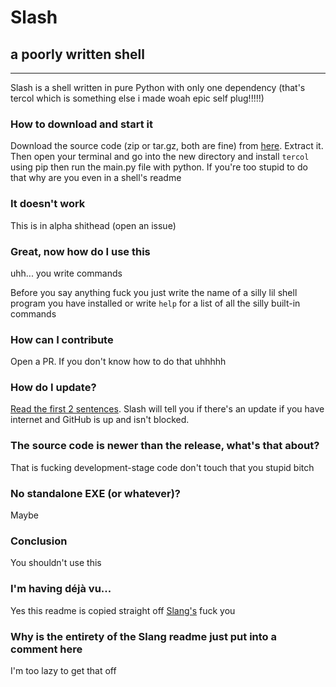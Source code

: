 <!--<p align="center"><img alt="Slang logo" src="https://raw.githubusercontent.com/Butterroach/slang/master/slang.png" /></p>

[![Code style: black](https://img.shields.io/badge/code%20style-black-000000.svg)](https://github.com/psf/black) [![Python application](https://github.com/Butterroach/slang/actions/workflows/python-app.yml/badge.svg)](https://github.com/Butterroach/slang/actions/workflows/python-app.yml)

# slang

## a simple scripting language

---

Slang is a simple scripting language written in pure Python without any dependencies (other than Python and a functional computer of course).

### How to use

Download the source code (zip or tar.gz, both are fine) from [here](https://github.com/Butterroach/slang/releases/latest). Extract it. Then open your terminal and go into the new directory and type in `py main.py` (or `python main.py` (or `python3 main.py` (or whatever command idk))) without any extra arguments for the shell, or provide an argument specifying a file that has slang code in it to execute it. If it says command not found or whatever either your PATH is fucked up or you don't have Python (that's up to you to figure out! fun)

Also you should probably use the file extension .sponge (this will have a use in the future) but anything is ok

### How fast is it?

It's written in Python what do you think its speed is

### It doesn't work

This is in alpha shithead (open an issue)

### Great, now how do I code in this

See the wiki whenever I make it (or read the code)

You can also check out the test.sponge file for an example of the syntax for literally everything so far. (no comments explaining what's happening though)

### How can I contribute

Open a PR. If you don't know how to do that uhhhhh

### How do I update?

[Read the first 2 sentences](#how-to-use). Slang will tell you if there's an update if you have internet and GitHub is up and isn't blocked.

### The source code is newer than the release, what's that about?

That is fucking development-stage code don't touch that you stupid bitch

### No standalone EXE (or whatever)?

No EXE. Fuck you for even suggesting this. There is absolutely no future for Slang where this will be a thing. You really think there will ever be any. FUCK you. You want an EXE, you build it. Figure that out. Shithead.

### Conclusion

You shouldn't use this--->

# Slash

## a poorly written shell

---

Slash is a shell written in pure Python with only one dependency (that's tercol which is something else i made woah epic self plug!!!!!)

### How to download and start it

Download the source code (zip or tar.gz, both are fine) from [here](https://github.com/slashsh/slash/releases/latest). Extract it. Then open your terminal and go into the new directory and install `tercol` using pip then run the main.py file with python. If you're too stupid to do that why are you even in a shell's readme

### It doesn't work

This is in alpha shithead (open an issue)

### Great, now how do I use this

uhh... you write commands

Before you say anything fuck you just write the name of a silly lil shell program you have installed or write `help` for a list of all the silly built-in commands

### How can I contribute

Open a PR. If you don't know how to do that uhhhhh

### How do I update?

[Read the first 2 sentences](#how-to-use). Slash will tell you if there's an update if you have internet and GitHub is up and isn't blocked.

### The source code is newer than the release, what's that about?

That is fucking development-stage code don't touch that you stupid bitch

### No standalone EXE (or whatever)?

Maybe

### Conclusion

You shouldn't use this

### I'm having déjà vu...

Yes this readme is copied straight off [Slang's](https://github.com/Butterroach/slang) fuck you

### Why is the entirety of the Slang readme just put into a comment here

I'm too lazy to get that off
